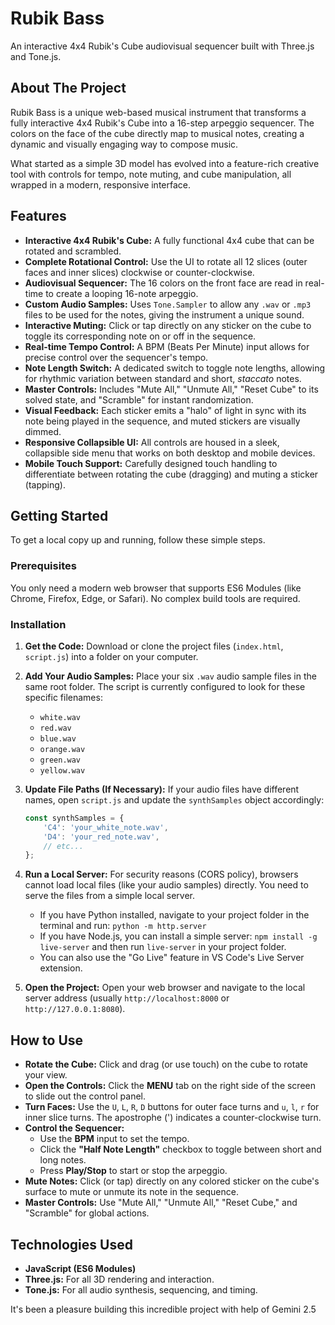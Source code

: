 # Rubik Bass

An interactive 4x4 Rubik's Cube audiovisual sequencer built with Three.js and Tone.js.

## About The Project

Rubik Bass is a unique web-based musical instrument that transforms a fully interactive 4x4 Rubik's Cube into a 16-step arpeggio sequencer. The colors on the face of the cube directly map to musical notes, creating a dynamic and visually engaging way to compose music.

What started as a simple 3D model has evolved into a feature-rich creative tool with controls for tempo, note muting, and cube manipulation, all wrapped in a modern, responsive interface.

## Features

  * **Interactive 4x4 Rubik's Cube:** A fully functional 4x4 cube that can be rotated and scrambled.
  * **Complete Rotational Control:** Use the UI to rotate all 12 slices (outer faces and inner slices) clockwise or counter-clockwise.
  * **Audiovisual Sequencer:** The 16 colors on the front face are read in real-time to create a looping 16-note arpeggio.
  * **Custom Audio Samples:** Uses `Tone.Sampler` to allow any `.wav` or `.mp3` files to be used for the notes, giving the instrument a unique sound.
  * **Interactive Muting:** Click or tap directly on any sticker on the cube to toggle its corresponding note on or off in the sequence.
  * **Real-time Tempo Control:** A BPM (Beats Per Minute) input allows for precise control over the sequencer's tempo.
  * **Note Length Switch:** A dedicated switch to toggle note lengths, allowing for rhythmic variation between standard and short, *staccato* notes.
  * **Master Controls:** Includes "Mute All," "Unmute All," "Reset Cube" to its solved state, and "Scramble" for instant randomization.
  * **Visual Feedback:** Each sticker emits a "halo" of light in sync with its note being played in the sequence, and muted stickers are visually dimmed.
  * **Responsive Collapsible UI:** All controls are housed in a sleek, collapsible side menu that works on both desktop and mobile devices.
  * **Mobile Touch Support:** Carefully designed touch handling to differentiate between rotating the cube (dragging) and muting a sticker (tapping).

## Getting Started

To get a local copy up and running, follow these simple steps.

### Prerequisites

You only need a modern web browser that supports ES6 Modules (like Chrome, Firefox, Edge, or Safari). No complex build tools are required.

### Installation

1.  **Get the Code:**
    Download or clone the project files (`index.html`, `script.js`) into a folder on your computer.

2.  **Add Your Audio Samples:**
    Place your six `.wav` audio sample files in the same root folder. The script is currently configured to look for these specific filenames:

      * `white.wav`
      * `red.wav`
      * `blue.wav`
      * `orange.wav`
      * `green.wav`
      * `yellow.wav`

3.  **Update File Paths (If Necessary):**
    If your audio files have different names, open `script.js` and update the `synthSamples` object accordingly:

    ```javascript
    const synthSamples = { 
        'C4': 'your_white_note.wav', 
        'D4': 'your_red_note.wav',
        // etc...
    };
    ```

4.  **Run a Local Server:**
    For security reasons (CORS policy), browsers cannot load local files (like your audio samples) directly. You need to serve the files from a simple local server.

      * If you have Python installed, navigate to your project folder in the terminal and run: `python -m http.server`
      * If you have Node.js, you can install a simple server: `npm install -g live-server` and then run `live-server` in your project folder.
      * You can also use the "Go Live" feature in VS Code's Live Server extension.

5.  **Open the Project:**
    Open your web browser and navigate to the local server address (usually `http://localhost:8000` or `http://127.0.0.1:8080`).

## How to Use

  * **Rotate the Cube:** Click and drag (or use touch) on the cube to rotate your view.
  * **Open the Controls:** Click the **MENU** tab on the right side of the screen to slide out the control panel.
  * **Turn Faces:** Use the `U`, `L`, `R`, `D` buttons for outer face turns and `u`, `l`, `r` for inner slice turns. The apostrophe (') indicates a counter-clockwise turn.
  * **Control the Sequencer:**
      * Use the **BPM** input to set the tempo.
      * Click the **"Half Note Length"** checkbox to toggle between short and long notes.
      * Press **Play/Stop** to start or stop the arpeggio.
  * **Mute Notes:** Click (or tap) directly on any colored sticker on the cube's surface to mute or unmute its note in the sequence.
  * **Master Controls:** Use "Mute All," "Unmute All," "Reset Cube," and "Scramble" for global actions.

## Technologies Used

  * **JavaScript (ES6 Modules)**
  * **Three.js:** For all 3D rendering and interaction.
  * **Tone.js:** For all audio synthesis, sequencing, and timing.

It's been a pleasure building this incredible project with help of Gemini 2.5
